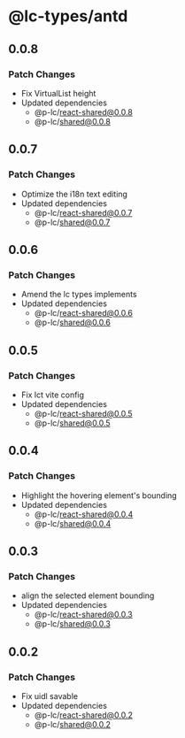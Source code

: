 # @lc-types/antd

## 0.0.8

### Patch Changes

- Fix VirtualList height
- Updated dependencies
  - @p-lc/react-shared@0.0.8
  - @p-lc/shared@0.0.8

## 0.0.7

### Patch Changes

- Optimize the i18n text editing
- Updated dependencies
  - @p-lc/react-shared@0.0.7
  - @p-lc/shared@0.0.7

## 0.0.6

### Patch Changes

- Amend the lc types implements
- Updated dependencies
  - @p-lc/react-shared@0.0.6
  - @p-lc/shared@0.0.6

## 0.0.5

### Patch Changes

- Fix lct vite config
- Updated dependencies
  - @p-lc/react-shared@0.0.5
  - @p-lc/shared@0.0.5

## 0.0.4

### Patch Changes

- Highlight the hovering element's bounding
- Updated dependencies
  - @p-lc/react-shared@0.0.4
  - @p-lc/shared@0.0.4

## 0.0.3

### Patch Changes

- align the selected element bounding
- Updated dependencies
  - @p-lc/react-shared@0.0.3
  - @p-lc/shared@0.0.3

## 0.0.2

### Patch Changes

- Fix uidl savable
- Updated dependencies
  - @p-lc/react-shared@0.0.2
  - @p-lc/shared@0.0.2

